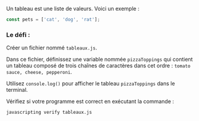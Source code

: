 Un tableau est une liste de valeurs. Voici un exemple :

```js
const pets = ['cat', 'dog', 'rat'];
```

### Le défi :

Créer un fichier nommé `tableaux.js`.

Dans ce fichier, définissez une variable nommée `pizzaToppings` qui contient un tableau composé de trois chaînes de caractères dans cet ordre : `tomato sauce, cheese, pepperoni`.

Utilisez `console.log()` pour afficher le tableau `pizzaToppings` dans le terminal.

Vérifiez si votre programme est correct en exécutant la commande :

```bash
javascripting verify tableaux.js
```
